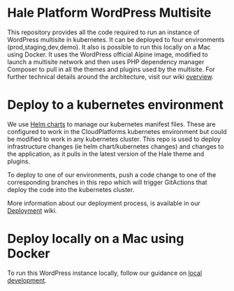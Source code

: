 # Hale Platform WordPress Multisite

This repository provides all the code required to run an instance of WordPress multisite in kubernetes. It can be deployed to four environments (prod,staging,dev,demo). It also is possible to run this locally on a Mac using Docker. It uses the WordPress official Alpine image, modified to launch a multisite network and then uses PHP dependency manager Composer to pull in all the themes and plugins used by the multisite. For further technical details around the architecture, visit our wiki [overview](https://github.com/ministryofjustice/hale-platform/wiki).

# Deploy to a kubernetes environment

We use [Helm charts](https://github.com/ministryofjustice/hale-platform/tree/main/helm_deploy/wordpress) to manage our kubernetes manifest files. These are configured to work in the CloudPlatforms kubernetes environment but could be modified to work in any kubernetes cluster. This repo is used to deploy infrastructure changes (ie helm chart/kubernetes changes) and changes to the application, as it pulls in the latest version of the Hale theme and plugins.

To deploy to one of our environments, push a code change to one of the corresponding branches in this repo which will trigger GitActions that deploy the code into the kubernetes cluster.

More information about our deployment process, is available in our [Deployment](https://github.com/ministryofjustice/hale-platform/wiki/Deployment) wiki.

# Deploy locally on a Mac using Docker

To run this WordPress instance locally, follow our guidance on [local development](https://github.com/ministryofjustice/hale-platform/wiki/Local-development).

